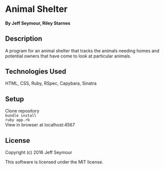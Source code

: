 # Animal Shelter

#### By Jeff Seymour, Riley Starnes

## Description
A program for an animal shelter that tracks the animals needing homes and potential owners that have come to look at particular animals.

## Technologies Used
HTML, CSS, Ruby, RSpec, Capybara, Sinatra

## Setup
Clone repository  
```bundle install```  
```ruby app.rb```  
View in browser at localhost:4567

## License
Copyright (c) 2016 Jeff Seymour

This software is licensed under the MIT license.
